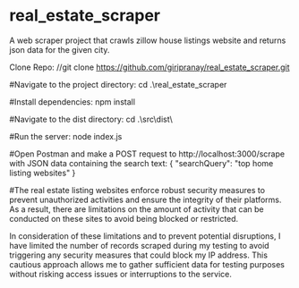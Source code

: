 # real_estate_scraper
A web scraper project that crawls zillow house listings website and returns json data for the given city.


Clone Repo:
//git clone https://github.com/giripranay/real_estate_scraper.git

#Navigate to the project directory:
cd .\real_estate_scraper  

#Install dependencies:
npm install


#Navigate to the dist directory:
cd .\src\dist\

#Run the server:
node index.js

#Open Postman and make a POST request to http://localhost:3000/scrape with JSON data containing the search text:
{
  "searchQuery": "top home listing websites"
}


#The real estate listing websites enforce robust security measures to prevent unauthorized activities and ensure the integrity of their platforms. As a result, there are limitations on the amount of activity that can be conducted on these sites to avoid being blocked or restricted.

In consideration of these limitations and to prevent potential disruptions, I have limited the number of records scraped during my testing to avoid triggering any security measures that could block my IP address. This cautious approach allows me to gather sufficient data for testing purposes without risking access issues or interruptions to the service.



